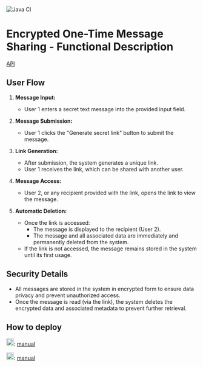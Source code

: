 ![Java CI](https://github.com/Kasean/SecretsProvider/actions/workflows/ci.yaml/badge.svg)

# Encrypted One-Time Message Sharing - Functional Description

[API](API_DESCRIPTION.md)



## User Flow

1. **Message Input:**
   - User 1 enters a secret text message into the provided input field.

2. **Message Submission:**
   - User 1 clicks the "Generate secret link" button to submit the message.

3. **Link Generation:**
   - After submission, the system generates a unique link.
   - User 1 receives the link, which can be shared with another user.

4. **Message Access:**
   - User 2, or any recipient provided with the link, opens the link to view the message.

5. **Automatic Deletion:**
   - Once the link is accessed:
     - The message is displayed to the recipient (User 2).
     - The message and all associated data are immediately and permanently deleted from the system.
   - If the link is not accessed, the message remains stored in the system until its first usage.

## Security Details

- All messages are stored in the system in encrypted form to ensure data privacy and prevent unauthorized access.
- Once the message is read (via the link), the system deletes the encrypted data and associated metadata to prevent further retrieval.


## How to deploy

<img src="https://upload.wikimedia.org/wikipedia/commons/8/87/Windows_logo_-_2021.svg" alt="Windows Logo" width="20" height="20">: [manual](deployments/windows/instructions/MANUAL.md)

<img src="https://upload.wikimedia.org/wikipedia/commons/a/af/Tux.png" alt="Linux Logo" width="20" height="20">: [manual](deployments/linux/instructions/MANUAL.md)